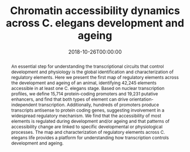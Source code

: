 ---
title: "Chromatin accessibility dynamics across C. elegans development and ageing"
date: 2018-10-26T00:00:00
draft: false

# Authors. Comma separated list, e.g. `["Bob Smith", "David Jones"]`.
authors: ["Jurgen Janes ✝", "Yan Dong ✝", "Michael Schoof ‡", "**Jacques Serizay‡**", "Alex Appert", "Chiara Cerrato", "Carson Woodbury", "Ron Chen", "Carolina Gemma", "Ni Huang", "Djem Kissiov", "Przemyslaw Stempor", "Annette Steward", "Eva Zeiser", "Sascha Sauer", "Julie Ahringer"]

# Publication name and optional abbreviated version.
publication: "In *eLife*"
publication_short: "In *eLife*"

# Abstract and optional shortened version.
abstract: "An essential step for understanding the transcriptional circuits that control development and physiology is the global identification and characterization of regulatory elements. Here we present the first map of regulatory elements across the development and ageing of an animal, identifying 42,245 elements accessible in at least one C. elegans stage. Based on nuclear transcription profiles, we define 15,714 protein-coding promoters and 19,231 putative enhancers, and find that both types of element can drive orientation-independent transcription. Additionally, hundreds of promoters produce transcripts antisense to protein coding genes, suggesting involvement in a widespread regulatory mechanism. We find that the accessibility of most elements is regulated during development and/or ageing and that patterns of accessibility change are linked to specific developmental or physiological processes. The map and characterization of regulatory elements across C. elegans life provides a platform for understanding how transcription controls development and ageing."

Description: 
    An essential step for understanding the transcriptional circuits that control development and physiology is the global identification and characterization of regulatory elements. Here we present the first map of regulatory elements across the development and ageing of an animal, identifying 42,245 elements accessible in at least one...

# Featured image thumbnail (optional)
image_preview: ""

# Is this a selected publication? (true/false)
selected: true

# Projects (optional).
projects: ['development']

# Tags (optional).
tags: []

# Links (optional).
url_pdf: "https://elifesciences.org/articles/37344"
url_custom: [{name = "eLife", url = "https://elifesciences.org/articles/37344"}]
url_publisher: https://elifesciences.org/articles/37344

# Does this page contain LaTeX math? (true/false)
math: false

# Does this page require source code highlighting? (true/false)
highlight: true

---